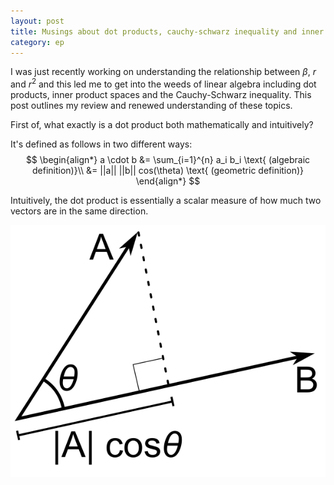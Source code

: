```yaml
---
layout: post
title: Musings about dot products, cauchy-schwarz inequality and inner product spaces
category: ep
---
```


I was just recently working on understanding the relationship between $\beta$, $r$ and $r^2$ and this led me to get into the weeds of linear algebra including dot products, inner product spaces and the Cauchy-Schwarz inequality. This post outlines my review and renewed understanding of these topics.

First of, what exactly is a dot product both mathematically and intuitively?

It's defined as follows in two different ways:
$$
\begin{align*}
a \cdot b &= \sum_{i=1}^{n} a_i b_i \text{   (algebraic definition)}\\
&= ||a|| ||b|| cos(\theta) \text{   (geometric definition)}
\end{align*}
$$

Intuitively, the dot product is essentially a scalar measure of how much two vectors are in the same direction.

![Geometric Dot Product Interpetation](./images/dot_product.svg)
